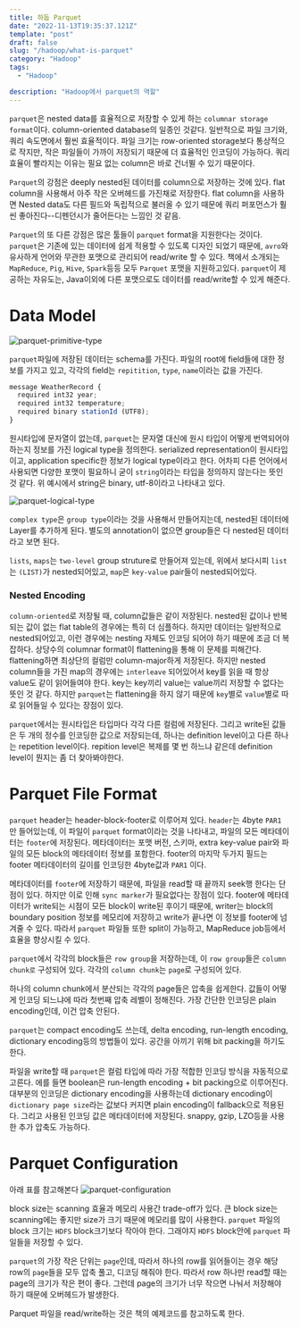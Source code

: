 ```yaml
---
title: 하둡 Parquet
date: "2022-11-13T19:35:37.121Z"
template: "post"
draft: false
slug: "/hadoop/what-is-parquet"
category: "Hadoop"
tags:
  - "Hadoop"

description: "Hadoop에서 parquet의 역할"
---
```


`parquet`은 nested data를 효율적으로 저장할 수 있게 하는 `columnar storage format`이다. column-oriented database의 일종인 것같다. 일반적으로 파일 크기와, 쿼리 속도면에서 훨씬 효율적이다. 파일 크기는 row-oriented storage보다 통상적으로 작지만, 작은 파일들이 가까이 저장되기 때문에 더 효율적인 인코딩이 가능하다. 쿼리 효율이 빨라지는 이유는 필요 없는 column은 바로 건너뛸 수 있기 때문이다.

`Parquet`의 강점은 deeply nested된 데이터를 column으로 저장하는 것에 있다. flat column을 사용해서 아주 작은 오버헤드를 가진채로 저장한다. flat column을 사용하면 Nested data도 다른 필드와 독립적으로 불러올 수 있기 때문에 쿼리 퍼포먼스가 훨씬 좋아진다--디펜던시가 줄어든다는 느낌인 것 같음.

`Parquet`의 또 다른 강점은 많은 툴들이 `parquet` format을 지원한다는 것이다. `parquet`은 기존에 있는 데이터에 쉽게 적용할 수 있도록 디자인 되었기 때문에, `avro`와 유사하게 언어와 무관한 포맷으로 관리되어 read/write 할 수 있다. 책에서 소개되는 `MapReduce`, `Pig`, `Hive`, `Spark`등등 모두 `Parquet` 포맷을 지원하고있다. `parquet`이 제공하는 자유도는, Java이외에 다른 포맷으로도 데이터를 read/write할 수 있게 해준다.

# Data Model

![parquet-primitive-type](https://i.imgur.com/nQi0D3u.png)

`parquet`파일에 저장된 데이터는 schema를 가진다. 파일의 root에 field들에 대한 정보를 가지고 있고, 각각의 field는 `repitition`, `type`, `name`이라는 값을 가진다.

```javascript
message WeatherRecord {
  required int32 year;
  required int32 temperature;
  required binary stationId (UTF8);
}
```

원시타입에 문자열이 없는데, `parquet`는 문자열 대신에 원시 타입이 어떻게 번역되어야 하는지 정보를 가진 logical type을 정의한다. serialized representation이 원시타입이고, application specific한 정보가 logical type이라고 한다. 어차피 다른 언어에서 사용되면 다양한 포맷이 필요하니 굳이 `string`이라는 타입을 정의하지 않는다는 뜻인 것 같다. 위 예시에서 string은 binary, utf-8이라고 나타내고 있다.

![parquet-logical-type](https://i.imgur.com/60ZJU2I.png)

`complex type`은 `group type`이라는 것을 사용해서 만들어지는데, nested된 데이터에 Layer를 추가하게 된다. 별도의 annotation이 없으면 group들은 다 nested된 데이터라고 보면 된다.

`lists`, `maps`는 `two-level` group struture로 만들어져 있는데, 위에서 보다시피 `list`는 `(LIST)`가 nested되어있고, `map`은 `key-value` pair들이 nested되어있다.

### Nested Encoding

`column-oriented`로 저장될 때, column값들은 같이 저장된다. nested된 값이나 반복되는 값이 없는 flat table의 경우에는 특히 더 심플하다. 하지만 데이터는 일반적으로 nested되어있고, 이런 경우에는 nesting 자체도 인코딩 되어야 하기 때문에 조금 더 복잡하다. 상당수의 columnar format이 flattening을 통해 이 문제를 피해간다. flattening하면 최상단의 컬럼만 column-major하게 저장된다. 하지만 nested column들을 가진 map의 경우에는 `interleave` 되어있어서 key를 읽을 때 항상 value도 같이 읽어들여야 한다. key는 key끼리 value는 value끼리 저장할 수 없다는 뜻인 것 같다. 하지만 `parquet`는 flattening을 하지 않기 때문에 `key`별로 `value`별로 따로 읽어들일 수 있다는 장점이 있다.

`parquet`에서는 원시타입은 타입마다 각각 다른 컬럼에 저장된다. 그리고 write된 값들은 두 개의 정수를 인코딩한 값으로 저장되는데, 하나는 definition level이고 다른 하나는 repetition level이다. repition level은 복제를 몇 번 하느냐 같은데 definition level이 뭔지는 좀 더 찾아봐야한다.

# Parquet File Format

`parquet` header는 header-block-footer로 이루어져 있다.
`header`는 4byte `PAR1` 만 들어있는데, 이 파일이 `parquet` format이라는 것을 나타내고, 파일의 모든 메타데이터는 `footer`에 저장된다. 메타데이터는 포맷 버전, 스키마, extra key-value pair와 파일의 모든 block의 메타데이터 정보를 포함한다. footer의 마지막 두가지 필드는 footer 메타데이터의 길이를 인코딩한 4byte값과 `PAR1` 이다.

메타데이터를 `footer`에 저장하기 때문에, 파일을 read할 때 끝까지 seek행 한다는 단점이 있다. 하지만 이로 인해 `sync marker`가 필요없다는 장점이 있다. footer에 메타데이터가 write되는 시점이 모든 block이 write된 후이기 때문에, writer는 block의 boundary position 정보를 메모리에 저장하고 write가 끝나면 이 정보를 footer에 넘겨줄 수 있다. 따라서 `parquet` 파일들 또한 split이 가능하고, MapReduce job등에서 효율을 향상시킬 수 있다.

`parquet`에서 각각의 block들은 `row group`을 저장하는데, 이 `row group`들은 `column chunk로` 구성되어 있다. 각각의 `column chunk`는 `page`로 구성되어 있다.

하나의 column chunk에서 분산되는 각각의 page들은 압축을 쉽게한다. 값들이 어떻게 인코딩 되느냐에 따라 첫번째 압축 레벨이 정해진다. 가장 간단한 인코딩은 plain encoding인데, 이건 압축 안된다.

`parquet`는 compact encoding도 쓰는데, delta encoding, run-length encoding, dictionary encoding등의 방법들이 있다. 공간을 아끼기 위해 bit packing을 하기도 한다.

파일을 write할 때 `parquet`은 컬럼 타입에 따라 가장 적합한 인코딩 방식을 자동적으로 고른다. 에를 들면 boolean은 run-length encoding + bit packing으로 이루어진다. 대부분의 인코딩은 dictionary encoding을 사용하는데 dictionary encoding이 `dictionary page size`라는 값보다 커지면 plain encoding이 fallback으로 적용된다. 그리고 사용된 인코딩 값은 메타데이터에 저장된다.
snappy, gzip, LZO등을 사용한 추가 압축도 가능하다.

# Parquet Configuration

아래 표를 참고해본다
![parquet-configuration](https://i.imgur.com/ddLfGBD.png)

block size는 scanning 효율과 메모리 사용간 trade-off가 있다. 큰 block size는 scanning에는 좋지만 size가 크기 때문에 메모리를 많이 사용한다. `parquet` 파일의 block 크기는 `HDFS` block크기보다 작아야 한다. 그래야지 `HDFS` block안에 `parquet` 파일들을 저장할 수 있다.

`parquet`의 가장 작은 단위는 `page`인데, 따라서 하나의 row를 읽어들이는 경우 해당 row의 `page`들을 모두 압축 풀고, 디코딩 해줘야 한다. 따라서 row 하나만 read할 때는 page의 크기가 작은 편이 좋다. 그런데 page의 크기가 너무 작으면 나눠서 저장해야 하기 때문에 오버헤드가 발생한다.

Parquet 파일을 read/write하는 것은 책의 예제코드를 참고하도록 한다.
